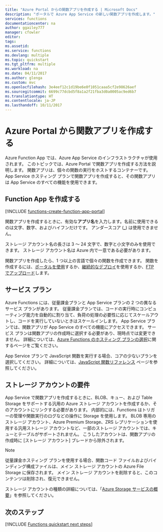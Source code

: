```yaml
---
title: "Azure Portal からの関数アプリを作成する | Microsoft Docs"
description: "ポータルで Azure App Service の新しい関数アプリを作成します。"
services: functions
documentationcenter: na
author: ggailey777
manager: cfowler
editor: 
tags: 
ms.assetid: 
ms.service: functions
ms.devlang: multiple
ms.topic: quickstart
ms.tgt_pltfrm: multiple
ms.workload: na
ms.date: 04/11/2017
ms.author: glenga
ms.custom: mvc
ms.openlocfilehash: 3e4eef12c1d19be6e0f1051caaa5cf2e98626aef
ms.sourcegitcommit: 6699c77dcbd5f8a1a2f21fba3d0a0005ac9ed6b7
ms.translationtype: HT
ms.contentlocale: ja-JP
ms.lasthandoff: 10/11/2017
---
```

# <a name="create-a-function-app-from-the-azure-portal"></a>Azure Portal から関数アプリを作成する

Azure Function App では、Azure App Service のインフラストラクチャが使用されます。 このトピックでは、Azure Portal で関数アプリを作成する方法を説明します。 関数アプリは、個々の関数の実行をホストするコンテナーです。 App Service ホスティング プランで関数アプリを作成すると、その関数アプリは App Service のすべての機能を使用できます。

## <a name="create-a-function-app"></a>Function App を作成する

[!INCLUDE [functions-create-function-app-portal](../../includes/functions-create-function-app-portal.md)]

関数アプリを作成するときに、有効な**アプリ名**を入力します。名前に使用できるのは文字、数字、およびハイフンだけです。 アンダースコア (**_**) は使用できません。

ストレージ アカウント名の長さは 3 ～ 24 文字で、数字と小文字のみを使用できます。 ストレージ アカウント名は Azure 内で一意である必要があります。 

関数アプリを作成したら、1 つ以上の言語で個々の関数を作成できます。 関数を作成するには、[ポータルを使用](functions-create-first-azure-function.md#create-function)するか、[継続的なデプロイ](functions-continuous-deployment.md)を使用するか、[FTP でアップロード](https://github.com/projectkudu/kudu/wiki/Accessing-files-via-ftp)します。

## <a name="service-plans"></a>サービス プラン

Azure Functions には、従量課金プランと App Service プランの 2 つの異なるサービス プランがあります。 従量課金プランでは、コードの実行時にコンピューティング能力を自動的に割り当て、負荷の処理の必要性に応じてスケールアウトし、コードを実行していないときはスケールインします。 App Service プランでは、関数アプリが App Service のすべての機能にアクセスできます。 サービス プランは関数アプリの作成時に選択する必要があり、現時点では変更できません。 詳細については、[Azure Functions のホスティング プランの選択](functions-scale.md)に関するページをご覧ください。

App Service プランで JavaScript 関数を実行する場合、コアの少ないプランを選択してください。 詳細については、[JavaScript 関数リファレンス](functions-reference-node.md#choose-single-core-app-service-plans) ページを参照してください。

<a name="storage-account-requirements"></a>

## <a name="storage-account-requirements"></a>ストレージ アカウントの要件

App Service で関数アプリを作成するときに、BLOB、キュー、および Table Storage をサポートする汎用の Azure ストレージ アカウントを作成するか、そのアカウントにリンクする必要があります。 内部的には、Functions はトリガーの管理や関数実行のログなどの操作に Storage を使用します。 BLOB 専用のストレージ アカウント、Azure Premium Storage、ZRS レプリケーションを使用する汎用ストレージ アカウントなど、一部のストレージ アカウントでは、キューとテーブルがサポートされません。 こうしたアカウントは、関数アプリの作成時に [ストレージ アカウント] ブレードから除外されます。

>[!NOTE]
>従量課金ホスティング プランを使用する場合、関数コード ファイルおよびバインディング構成ファイルは、メイン ストレージ アカウントの Azure File Storage に保存されます。 メイン ストレージ アカウントを削除すると、このコンテンツは削除され、復元できません。

ストレージ アカウントの種類の詳細については、「[Azure Storage サービスの概要](../storage/common/storage-introduction.md#introducing-the-azure-storage-services)」を参照してください。 

## <a name="next-steps"></a>次のステップ

[!INCLUDE [Functions quickstart next steps](../../includes/functions-quickstart-next-steps.md)]



